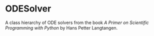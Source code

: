 # ODESolver

A class hierarchy of ODE solvers from the book *A Primer on Scientific Programming with Python* by Hans Petter Langtangen.

